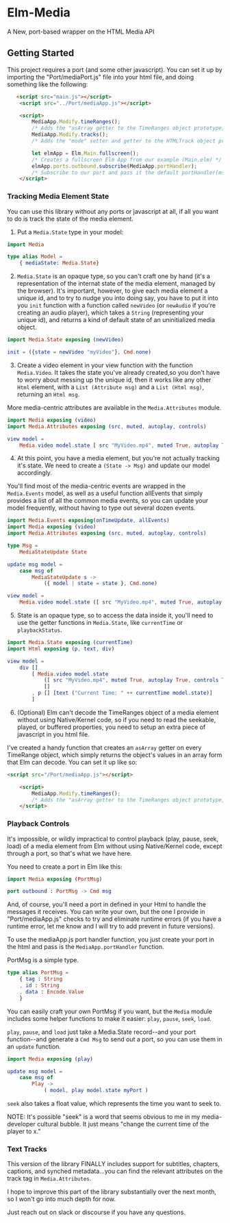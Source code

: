 # Elm-Media

A New, port-based wrapper on the HTML Media API
## Getting Started

This project requires a port (and some other javascript). You can set it up by importing the "Port/mediaPort.js" file into your html file, and doing something like the following:

```html 
   <script src="main.js"></script>
    <script src="../Port/mediaApp.js"></script>

    <script>
        MediaApp.Modify.timeRanges();
        /* Adds the "asArray getter to the TimeRanges object prototype, allowing us to decode the media element state without using Native/Kernel Code */
        MediaApp.Modify.tracks();
        /* Adds the "mode" setter and getter to the HTMLTrack object prototype, letting us show/hide/disable text tracks from the view function. */

        let elmApp = Elm.Main.fullscreen();
        /* Creates a fullscreen Elm App from our example (Main.elm) */
        elmApp.ports.outbound.subscribe(MediaApp.portHandler);
        /* Subscribe to our port and pass it the default portHandler(msg) function from "/Port/mediaApp.js" */
    </script>
```

### Tracking Media Element State

You can use this library without any ports or javascript at all, if all you want to do is track the state of the media element.

1) Put a `Media.State` type in your model:

```elm
import Media

type alias Model =
    { mediaState: Media.State}
```

2) `Media.State` is an opaque type, so you can't craft one by hand (it's a representation of the internat state of the media element, managed by the browser). It's important, however, to give each media element a unique id, and to try to nudge you into doing say, you have to put it into you `init` function with a function called `newVideo` (or `newAudio` if you're creating an audio player), which takes a `String` (representing your unique id), and returns a kind of default state of an uninitialized media object.

```elm
import Media.State exposing (newVideo)

init = ({state = newVideo "myVideo"}, Cmd.none)
```

3) Create a video element in your view function with the function `Media.Video`. It takes the state you've already created,so you don't have to worry about messing up the unique id, then it works like any other `Html` element, with a `List (Attribute msg)` and a `List (Html msg)`, returning an `Html msg`.

More media-centric attributes are available in the `Media.Attributes` module.

```elm
import Media exposing (video)
import Media.Attributes exposing (src, muted, autoplay, controls)

view model =
    Media.video model.state [ src "MyVideo.mp4", muted True, autoplay True, controls True ] []
```

4) At this point, you have a media element, but you're not actually tracking it's state. We need to create a `(State -> Msg)` and update our model accordingly.

You'll find most of the media-centric events are wrapped in the `Media.Events` model, as well as a useful function allEvents that simply provides a list of all the common media events, so you can update your model frequently, without having to type out several dozen events.

```elm
import Media.Events exposing(onTimeUpdate, allEvents)
import Media exposing (video)
import Media.Attributes exposing (src, muted, autoplay, controls)

type Msg =
    MediaStateUpdate State

update msg model =
    case msg of
        MediaStateUpdate s ->
            ({ model | state = state }, Cmd.none)

view model =
    Media.video model.state ([ src "MyVideo.mp4", muted True, autoplay True, controls True, onTimeUpdate MediaStateUpdate] ++ (allEvents MediaStateUpdate)[]
```

5) State is an opaque type, so to access the data inside it, you'll need to use the getter functions in `Media.State`, like `currentTime` or `playbackStatus`.

```elm
import Media.State exposing (currentTime)
import Html exposing (p, text, div)

view model =
    div [] 
        [ Media.video model.state 
            ([ src "MyVideo.mp4", muted True, autoplay True, controls True] ++ (allEvents MediaStateUpdate)
            []
        , p [] [text ("Current Time: " ++ currentTime model.state)]
        ]
```

6) (Optional) Elm can't decode the TimeRanges object of a media element without using Native/Kernel code, so if you need to read the seekable, played, or buffered properties, you need to setup an extra piece of javascript in you html file.

I've created a handy function that creates an `asArray` getter on every TimeRange object, which simply returns the object's values in an array form that Elm can decode. You can set it up like so:

```html
<script src="/Port/mediaApp.js"></script>

    <script>
        MediaApp.Modify.timeRanges();
        /* Adds the "asArray getter to the TimeRanges object prototype, allowing us to decode the media element state without using Native/Kernel Code */
    </script>
```

### Playback Controls

It's impossible, or wildly impractical to control playback (play, pause, seek, load) of a media element from Elm without using Native/Kernel code, except through a port, so that's what we have here.

You need to create a port in Elm like this:

```elm
import Media exposing (PortMsg)

port outbound : PortMsg -> Cmd msg
```

And, of course, you'll need a port in defined in your Html to handle the messages it receives. You can write your own, but the one I provide in "Port/mediaApp.js" checks to try and eliminate runtime errors (if you have a runtime error, let me know and I will try to add prevent in future versions).

To use the mediaApp.js port handler function, you just create your port in the html and pass is the `MediaApp.portHandler` function.

PortMsg is a simple type.

```elm
type alias PortMsg =
    { tag : String
    , id : String
    , data : Encode.Value
    }
```

You can easily craft your own PortMsg if you want, but the `Media` module includes some helper functions to make it easier: `play`, `pause`, `seek`, `load`.

`play`, `pause`, and `load` just take a Media.State record--and your port function--and generate a `Cmd Msg` to send out a port, so you can use them in an `update` function.

```elm
import Media exposing (play)

update msg model =
    case msg of
        Play ->
            ( model, play model.state myPort )
```

`seek` also takes a float value, which represents the time you want to seek to.

NOTE: It's possible "seek" is a word that seems obvious to me in my media-developer cultural bubble. It just means "change the current time of the player to x."


### Text Tracks

This version of the library FINALLY includes support for subtitles, chapters, captions, and synched metadata...you can find the relevant attributes on the track tag in `Media.Attributes`.

I hope to improve this part of the library substantially over the next month, so I won't go into much depth for now.

Just reach out on slack or discourse if you have any questions.
